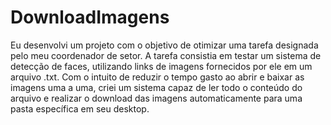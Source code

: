 # DownloadImagens


Eu desenvolvi um projeto com o objetivo de otimizar uma tarefa designada pelo meu coordenador de setor. A tarefa consistia em testar um sistema de detecção de faces, utilizando links de imagens fornecidos por ele em um arquivo .txt. Com o intuito de reduzir o tempo gasto ao abrir e baixar as imagens uma a uma, criei um sistema capaz de ler todo o conteúdo do arquivo e realizar o download das imagens automaticamente para uma pasta específica em seu desktop.
